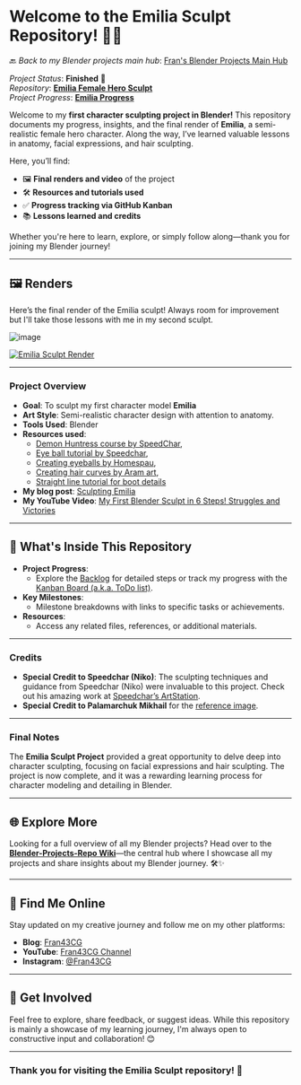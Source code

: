# Welcome to the Emilia Sculpt Repository! 🎨✨

🔙 _Back to my Blender projects main hub_: [Fran's Blender Projects Main Hub](https://github.com/ux-fran/blender-projects-main-hub-repo)

_Project Status_: **Finished** 🎉  
_Repository_: **[Emilia Female Hero Sculpt](https://github.com/ux-fran/emilia-female-hero-sculpt-repo)**  
_Project Progress_: **[Emilia Progress](https://github.com/users/ux-fran/projects/65)** 

Welcome to my **first character sculpting project in Blender!** This repository documents my progress, insights, and the final render of **Emilia**, a semi-realistic female hero character. Along the way, I’ve learned valuable lessons in anatomy, facial expressions, and hair sculpting.

Here, you’ll find:

- 🖼️ **Final renders and video** of the project  
- 🛠️ **Resources and tutorials used**  
- ✅ **Progress tracking via GitHub Kanban**  
- 📚 **Lessons learned and credits**  

Whether you're here to learn, explore, or simply follow along—thank you for joining my Blender journey!

---

## 🖼️ Renders

Here’s the final render of the Emilia sculpt! Always room for improvement but I'll take those lessons with me in my second sculpt.

![image](https://github.com/user-attachments/assets/98e0476a-aec1-46c2-a444-37f25cb1c27a)


[![Emilia Sculpt Render](https://github.com/user-attachments/assets/7e3cdb89-72ba-4e35-96ca-e6dc4728a08c)](https://www.youtube.com/watch?v=SagD_fb1oiY)

---

### Project Overview
- **Goal**: To sculpt my first character model **Emilia**
- **Art Style**: Semi-realistic character design with attention to anatomy.
- **Tools Used**: Blender
- **Resources used**:
  - [Demon Huntress course by SpeedChar](https://www.youtube.com/watch?v=irWAjPQyYzg),
  - [Eye ball tutorial by Speedchar](https://www.youtube.com/watch?v=EydgMh8etEg&t=965s),
  - [Creating eyeballs by Homespau](https://youtube.com/shorts/E2dcs3sxOZQ?si=Fb8mvxKMAFF5PeaN),
  - [Creating hair curves by Aram art](https://youtu.be/wu_TkcQZqJg?si=vKszywq3TOL178KB),
  - [Straight line tutorial for boot details](https://www.youtube.com/watch?v=pZke4PlSWvc)
- **My blog post**: [Sculpting Emilia](https://www.fran43cg.com/blog/2024/02/21/sculpting-emilia/)
- **My YouTube Video**: [My First Blender Sculpt in 6 Steps! Struggles and Victories](https://www.youtube.com/watch?v=RRQ6s4M4ipc)

---

## 📌 What's Inside This Repository

- **Project Progress**:
  - Explore the [Backlog](https://github.com/users/ux-fran/projects/65) for detailed steps or track my progress with the [Kanban Board (a.k.a. ToDo list)](https://github.com/users/ux-fran/projects/65/views/2).
- **Key Milestones**:
  - Milestone breakdowns with links to specific tasks or achievements.
- **Resources**:
  - Access any related files, references, or additional materials.

---

### Credits
- **Special Credit to Speedchar (Niko)**: The sculpting techniques and guidance from Speedchar (Niko) were invaluable to this project. Check out his amazing work at [Speedchar’s ArtStation](https://www.artstation.com/speedchar).
- **Special Credit to Palamarchuk Mikhail** for the [reference image](https://www.artstation.com/artwork/OoYZXg).

---

### Final Notes
The **Emilia Sculpt Project** provided a great opportunity to delve deep into character sculpting, focusing on facial expressions and hair sculpting. The project is now complete, and it was a rewarding learning process for character modeling and detailing in Blender.

---

## 🌐 Explore More

Looking for a full overview of all my Blender projects? Head over to the **[Blender-Projects-Repo Wiki](https://github.com/ux-fran/blender-projects-main-hub-repository/wiki)**—the central hub where I showcase all my projects and share insights about my Blender journey. 🛠️✨

---

## 🔗 Find Me Online

Stay updated on my creative journey and follow me on my other platforms:

- **Blog**: [Fran43CG](https://www.fran43cg.com)  
- **YouTube**: [Fran43CG Channel](https://www.youtube.com/@Fran43CG)  
- **Instagram**: [@Fran43CG](https://www.instagram.com/fran43cg/)  

---

## 🤝 Get Involved

Feel free to explore, share feedback, or suggest ideas. While this repository is mainly a showcase of my learning journey, I'm always open to constructive input and collaboration! 😊

---

### Thank you for visiting the Emilia Sculpt repository! 🎉
